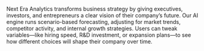 Next Era Analytics transforms business strategy by giving executives, investors, and entrepreneurs a clear vision of their company’s future. Our AI engine runs scenario-based forecasting, adjusting for market trends, competitor activity, and internal growth strategies. Users can tweak variables—like hiring speed, R&D investment, or expansion plans—to see how different choices will shape their company over time.
